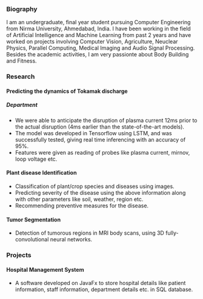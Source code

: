 ### Biography
I am an undergraduate, final year student pursuing Computer Engineering from Nirma University, Ahmedabad, India. I have been
working in the field of Artificial Intelligence and Machine Learning from past 2 years and have worked on projects involving Computer Vision, Agriculture, Neuclear Physics, Parallel Computing, Medical Imaging and Audio Signal Processing. Besides the academic activities, I am very passionte about Body Building and Fitness.

### Research

#### Predicting the dynamics of Tokamak discharge
##### Department 
- We were able to anticipate the disruption of plasma current 12ms prior to the actual disruption (4ms earlier than the state-of-the-art models).
- The model was developed in Tensorflow using LSTM, and was successfully tested, giving real time inferencing with an accuracy of 95%.
- Features were given as reading of probes like plasma current, mirnov, loop voltage etc.

#### Plant disease Identification
- Classification of plant/crop species and diseases using images.
- Predicting severity of the disease using the above information along with other parameters like soil, weather, region etc.
- Recommending preventive measures for the disease.

#### Tumor Segmentation
- Detection of tumorous regions in MRI body scans, using 3D fully-convolutional neural networks.

### Projects

#### Hospital Management System
- A software developed on JavaFx to store hospital details like patient information, staff information, department details etc. in SQL database.

